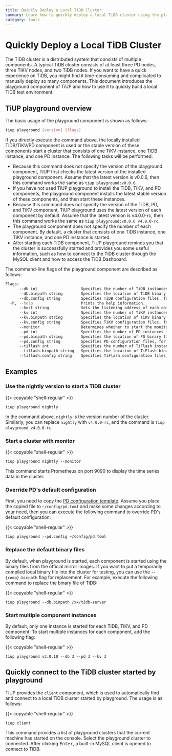 ```yaml
---
title: Quickly Deploy a Local TiDB Cluster
summary: Learn how to quickly deploy a local TiDB cluster using the playground component of TiUP.
category: tools
---
```


# Quickly Deploy a Local TiDB Cluster

The TiDB cluster is a distributed system that consists of multiple components. A typical TiDB cluster consists of at least three PD nodes, three TiKV nodes, and two TiDB nodes. If you want to have a quick experience on TiDB, you might find it time-consuming and complicated to manually deploy so many components. This document introduces the playground component of TiUP and how to use it to quickly build a local TiDB test environment.

## TiUP playground overview

The basic usage of the playground component is shown as follows:

```bash
tiup playground [version] [flags]
```

If you directly execute the command above, the locally installed TiDB/TiKV/PD component is used or the stable version of these components start a cluster that consists of one TiKV instance, one TiDB instance, and one PD instance. The following tasks will be performed:

- Because this command does not specify the version of the playground component, TiUP first checks the latest version of the installed playground component. Assume that the latest version is v0.0.6, then this command works the same as `tiup playground:v0.0.6`.
- If you have not used TiUP playground to install the TiDB, TiKV, and PD components, the playground component installs the latest stable version of these components, and then start these instances.
- Because this command does not specify the version of the TiDB, PD, and TiKV component, TiUP playground uses the latest version of each component by default. Assume that the latest version is v4.0.0-rc, then this command works the same as `tiup playground:v0.0.6 v4.0.0-rc`.
- The playground component does not specify the number of each component. By default, a cluster that consists of one TiDB instance, one TiKV instance, and one PD instance is started.
- After starting each TiDB component, TiUP playground reminds you that the cluster is successfully started and provides you some useful information, such as how to connect to the TiDB cluster through the MySQL client and how to access the TiDB Dashboard.

The command-line flags of the playground component are described as follows:

```bash
Flags:
      --db int                   Specifies the number of TiDB instances in the cluster, 1 by default.
      --db.binpath string        Specifies the location of TiDB binary files, for development and debugging. You can ignore this flag.
      --db.config string         Specifies TiDB configuration files, for development and debugging. You can ignore this flag.
  -h, --help                     Prints the help information.
      --host string              Sets the listening address of each component (127.0.0.1 by default). For other computers to access components, you can set the address to 0.0.0.0.
      --kv int                   Specifies the number of TiKV instances in the cluster, 1 by default.
      --kv.binpath string        Specifies the location of TiKV binary files, for development and debugging. You can ignore this flag.
      --kv.config string         Specifies TiKV configuration files, for development and debugging. You can ignore this flag.
      --monitor                  Determines whether to start the monitor.
      --pd int                   Specifies the number of PD instances in the cluster, 1 by default.
      --pd.binpath string        Specifies the location of PD binary files, for development and debugging. You can ignore this flag.
      --pd.config string         Specifies PD configuration files, for development and debugging. You can ignore this flag.
      --tiflash int              Specifies the number of TiFlash instances in the cluster, 0 by default.
      --tiflash.binpath string   Specifies the location of TiFlash binary files, for development and debugging. You can ignore this flag.
      --tiflash.config string    Specifies TiFlash configuration files, for development and debugging. You can ignore this flag.
```

## Examples

### Use the nightly version to start a TiDB cluster

{{< copyable "shell-regular" >}}

```shell
tiup playground nightly
```

In the command above, `nightly` is the version number of the cluster. Similarly, you can replace `nightly` with `v4.0.0-rc`, and the command is `tiup playground v4.0.0-rc`.

### Start a cluster with monitor

{{< copyable "shell-regular" >}}

```shell
tiup playground nightly --monitor
```

This command starts Prometheus on port 9090 to display the time series data in the cluster.

### Override PD's default configuration

First, you need to copy the [PD configuration template](https://github.com/pingcap/pd/blob/master/conf/config.toml). Assume you place the copied file to `~/config/pd.toml` and make some changes according to your need, then you can execute the following command to override PD's default configuration:

{{< copyable "shell-regular" >}}

```shell
tiup playground --pd.config ~/config/pd.toml
```

### Replace the default binary files

By default, when playground is started, each component is started using the binary files from the official mirror images. If you want to put a temporarily compiled local binary file into the cluster for testing, you can use the `--{comp}.binpath` flag for replacement. For example, execute the following command to replace the binary file of TiDB:

{{< copyable "shell-regular" >}}

```shell
tiup playground --db.binpath /xx/tidb-server
```

### Start multiple component instances

By default, only one instance is started for each TiDB, TiKV, and PD component. To start multiple instances for each component, add the following flag:

{{< copyable "shell-regular" >}}

```shell
tiup playground v3.0.10 --db 3 --pd 3 --kv 3
```

## Quickly connect to the TiDB cluster started by playground

TiUP provides the `client` component, which is used to automatically find and connect to a local TiDB cluster started by playground. The usage is as follows:

{{< copyable "shell-regular" >}}

```shell
tiup client
```

This command provides a list of playground clusters that the current machine has started on the console. Select the playground cluster to connected. After clicking <kbd>Enter</kbd>, a built-in MySQL client is opened to connect to TiDB.
